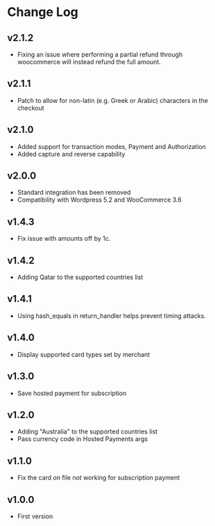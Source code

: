 # Change Log

## v2.1.2
- Fixing an issue where performing a partial refund through woocommerce will instead refund the full amount. 

## v2.1.1
- Patch to allow for non-latin (e.g. Greek or Arabic) characters in the checkout

## v2.1.0
- Added support for transaction modes, Payment and Authorization
- Added capture and reverse capability

## v2.0.0
- Standard integration has been removed
- Compatibility with Wordpress 5.2 and WooCommerce 3.6  

## v1.4.3
- Fix issue with amounts off by 1c.

## v1.4.2
- Adding Qatar to the supported countries list

## v1.4.1
- Using hash_equals in return_handler helps prevent timing attacks.

## v1.4.0
- Display supported card types set by merchant

## v1.3.0
- Save hosted payment for subscription

## v1.2.0
- Adding "Australia" to the supported countries list
- Pass currency code in Hosted Payments args

## v1.1.0
- Fix the card on file not working for subscription payment

## v1.0.0
- First version
